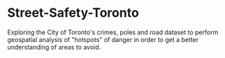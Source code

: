 # Street-Safety-Toronto
Exploring the City of Toronto's crimes, poles and road dataset to perform geospatial analysis of "hotspots" of danger in order to get a better understanding of areas to avoid.
